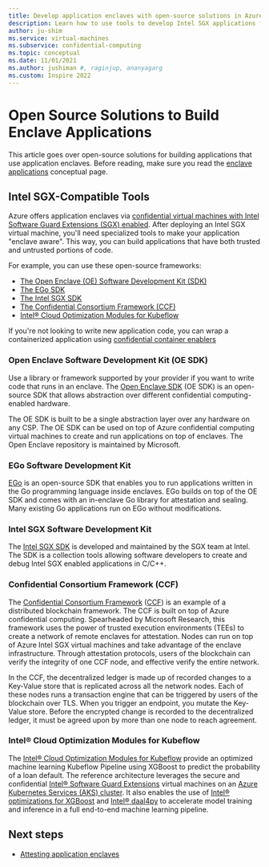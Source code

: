 ```yaml
---
title: Develop application enclaves with open-source solutions in Azure Confidential Computing
description: Learn how to use tools to develop Intel SGX applications for Azure confidential computing.
author: ju-shim
ms.service: virtual-machines
ms.subservice: confidential-computing
ms.topic: conceptual
ms.date: 11/01/2021
ms.author: jushiman #, raginjup, ananyagarg
ms.custom: Inspire 2022
---
```



# Open Source Solutions to Build Enclave Applications

This article goes over open-source solutions for building applications that use application enclaves. Before reading, make sure you read the [enclave applications](application-development.md) conceptual page. 

## Intel SGX-Compatible Tools
Azure offers application enclaves via  [confidential virtual machines with Intel Software Guard Extensions (SGX) enabled](quick-create-portal.md). After deploying an Intel SGX virtual machine, you'll need specialized tools to make your application "enclave aware". This way, you can build applications that have both trusted and untrusted portions of code. 

For example, you can use these open-source frameworks: 

- [The Open Enclave (OE) Software Development Kit (SDK)](#oe-sdk)
- [The EGo SDK](#ego)
- [The Intel SGX SDK](#intel-sdk)
- [The Confidential Consortium Framework (CCF)](#ccf)
- [Intel® Cloud Optimization Modules for Kubeflow](#intel-kubeflow)

If you're not looking to write new application code, you can wrap a containerized application using [confidential container enablers](confidential-containers.md)

### Open Enclave Software Development Kit (OE SDK) <a id="oe-sdk"></a>

Use a library or framework supported by your provider if you want to write code that runs in an enclave. The [Open Enclave SDK](https://github.com/openenclave/openenclave) (OE SDK) is an open-source SDK that allows abstraction over different confidential computing-enabled hardware. 

The OE SDK is built to be a single abstraction layer over any hardware on any CSP. The OE SDK can be used on top of Azure confidential computing virtual machines to create and run applications on top of enclaves. The Open Enclave repository is maintained by Microsoft.

### EGo Software Development Kit <a id="ego"></a>

[EGo](https://ego.dev/) is an open-source SDK that enables you to run applications written in the Go programming language inside enclaves. EGo builds on top of the OE SDK and comes with an in-enclave Go library for attestation and sealing. Many existing Go applications run on EGo without modifications.  

### Intel SGX Software Development Kit <a id="intel-sdk"></a>
The [Intel SGX SDK](https://01.org/intel-softwareguard-extensions) is developed and maintained by the SGX team at Intel. The SDK is a collection tools allowing software developers to create and debug Intel SGX enabled applications in C/C++.

### Confidential Consortium Framework (CCF) <a id="ccf"></a>

The [Confidential Consortium Framework](https://www.microsoft.com/research/project/confidential-consortium-framework/) ([CCF](https://www.microsoft.com/research/project/confidential-consortium-framework/)) is an example of a distributed blockchain framework. The CCF is built on top of Azure confidential computing. Spearheaded by Microsoft Research, this framework uses the power of trusted execution environments (TEEs) to create a network of remote enclaves for attestation. Nodes can run on top of Azure Intel SGX virtual machines and take advantage of the enclave infrastructure. Through attestation protocols, users of the blockchain can verify the integrity of one CCF node, and effective verify the entire network.

In the CCF, the decentralized ledger is made up of recorded changes to a Key-Value store that is replicated across all the network nodes. Each of these nodes runs a transaction engine that can be triggered by users of the blockchain over TLS. When you trigger an endpoint, you mutate the Key-Value store. Before the encrypted change is recorded to the decentralized ledger, it must be agreed upon by more than one node to reach agreement.

### Intel® Cloud Optimization Modules for Kubeflow <a id="intel-kubeflow"></a>

The [Intel® Cloud Optimization Modules for Kubeflow](https://github.com/intel/kubeflow-intel-azure/tree/main) provide an optimized machine learning Kubeflow Pipeline using XGBoost to predict the probability of a loan default. The reference architecture leverages the secure and confidential [Intel® Software Guard Extensions](../../articles/confidential-computing/confidential-computing-enclaves.md) virtual machines on an [Azure Kubernetes Services (AKS) cluster](../../articles/confidential-computing/confidential-containers-enclaves.md). It also enables the use of [Intel® optimizations for XGBoost](https://www.intel.com/content/www/us/en/developer/tools/oneapi/optimization-for-xgboost.html) and [Intel® daal4py](https://www.intel.com/content/www/us/en/developer/articles/guide/a-daal4py-introduction-and-getting-started-guide.html) to accelerate model training and inference in a full end-to-end machine learning pipeline.


## Next steps

- [Attesting application enclaves](attestation.md)
